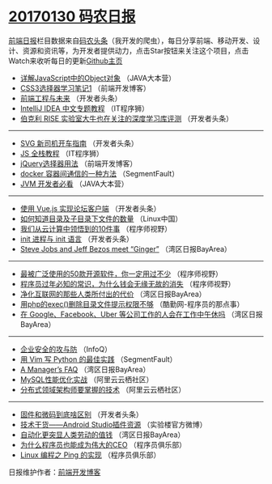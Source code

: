 # [20170130 码农日报](30.md)

[前端日报](http://caibaojian.com/c/news)栏目数据来自[码农头条](http://hao.caibaojian.com/)（我开发的爬虫），每日分享前端、移动开发、设计、资源和资讯等，为开发者提供动力，点击Star按钮来关注这个项目，点击Watch来收听每日的更新[Github主页](https://github.com/kujian/frontendDaily)
* [详解JavaScript中的Object对象](http://hao.caibaojian.com/24097.html) （JAVA大本营）
* [CSS3选择器学习笔记1](http://hao.caibaojian.com/24127.html) （前端开发博客）
* [前端工程与未来](http://hao.caibaojian.com/24104.html) （开发者头条）
* [IntelliJ IDEA 中文专题教程](http://hao.caibaojian.com/24124.html) （IT程序狮）
* [伯克利 RISE 实验室大牛也在关注的深度学习库评测](http://hao.caibaojian.com/24103.html) （开发者头条）

***
* [SVG 新司机开车指南](http://hao.caibaojian.com/24107.html) （开发者头条）
* [JS 全栈教程](http://hao.caibaojian.com/24125.html) （IT程序狮）
* [jQuery选择器用法](http://hao.caibaojian.com/24128.html) （前端开发博客）
* [docker 容器间通信的一种方法](http://hao.caibaojian.com/24115.html) （SegmentFault）
* [JVM 开发者必看](http://hao.caibaojian.com/24098.html) （JAVA大本营）

***
* [使用 Vue.js 实现论坛客户端](http://hao.caibaojian.com/24109.html) （开发者头条）
* [如何知道目录及子目录下文件的数量](http://hao.caibaojian.com/24093.html) （Linux中国）
* [我们从云计算中领悟到的10件事](http://hao.caibaojian.com/24116.html) （程序师视野）
* [init 进程与 init 语言](http://hao.caibaojian.com/24105.html) （开发者头条）
* [Steve Jobs and Jeff Bezos meet &#8220;Ginger&#8221;](http://hao.caibaojian.com/24085.html) （湾区日报BayArea）

***
* [最被广泛使用的50款开源软件，你一定用过不少](http://hao.caibaojian.com/24117.html) （程序师视野）
* [程序员过年必知的常识，为什么钱会无缘无故的消失](http://hao.caibaojian.com/24118.html) （程序师视野）
* [净化互联网的那些人类所付出的代价](http://hao.caibaojian.com/24087.html) （湾区日报BayArea）
* [用php的exec()删除目录文件提示权限不够](http://hao.caibaojian.com/24123.html) （酷勤网-程序员的那点事）
* [在 Google、Facebook、Uber 等公司工作的人会在工作中午休吗](http://hao.caibaojian.com/24090.html) （湾区日报BayArea）

***
* [企业安全的攻与防](http://hao.caibaojian.com/24082.html) （InfoQ）
* [用 Vim 写 Python 的最佳实践](http://hao.caibaojian.com/24114.html) （SegmentFault）
* [A Manager&#8217;s FAQ](http://hao.caibaojian.com/24083.html) （湾区日报BayArea）
* [MySQL性能优化实战](http://hao.caibaojian.com/24094.html) （阿里云云栖社区）
* [分布式领域架构师要掌握的技术](http://hao.caibaojian.com/24095.html) （阿里云云栖社区）

***
* [固件和微码到底啥区别](http://hao.caibaojian.com/24106.html) （开发者头条）
* [技术干货——Android Studio插件资源](http://hao.caibaojian.com/24122.html) （实验楼官方微博）
* [自动化更突显人类劳动的值钱](http://hao.caibaojian.com/24088.html) （湾区日报BayArea）
* [为什么程序员也能成为伟大的CEO](http://hao.caibaojian.com/24100.html) （程序员俱乐部）
* [Linux 编程之 Ping 的实现](http://hao.caibaojian.com/24101.html) （程序员俱乐部）

日报维护作者：[前端开发博客](http://caibaojian.com/) 